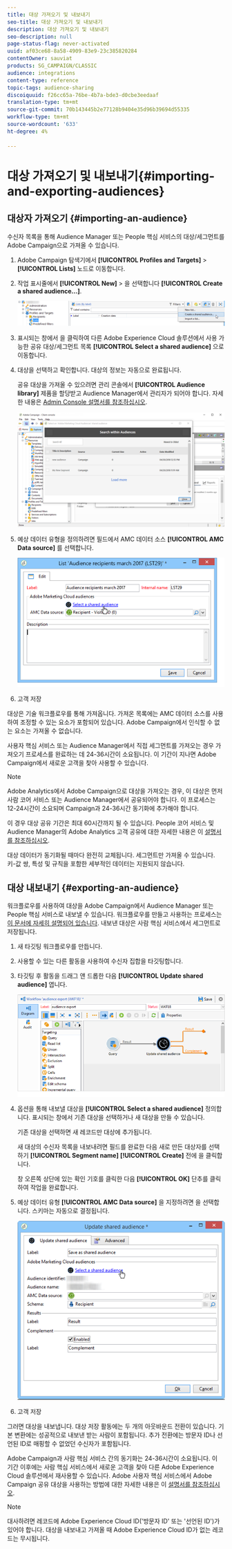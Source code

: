```yaml
---
title: 대상 가져오기 및 내보내기
seo-title: 대상 가져오기 및 내보내기
description: 대상 가져오기 및 내보내기
seo-description: null
page-status-flag: never-activated
uuid: af03ce68-8a58-4909-83e9-23c385820284
contentOwner: sauviat
products: SG_CAMPAIGN/CLASSIC
audience: integrations
content-type: reference
topic-tags: audience-sharing
discoiquuid: f26cc65a-76be-4b7a-bde3-d0cbe3eedaaf
translation-type: tm+mt
source-git-commit: 70b143445b2e77128b9404e35d96b39694d55335
workflow-type: tm+mt
source-wordcount: '633'
ht-degree: 4%

---
```



# 대상 가져오기 및 내보내기{#importing-and-exporting-audiences}

## 대상자 가져오기 {#importing-an-audience}

수신자 목록을 통해 Audience Manager 또는 People 핵심 서비스의 대상/세그먼트를 Adobe Campaign으로 가져올 수 있습니다.

1. Adobe Campaign 탐색기에서 **[!UICONTROL Profiles and Targets]** > **[!UICONTROL Lists]** 노드로 이동합니다.
1. 작업 표시줄에서 **[!UICONTROL New]** > 을 선택합니다 **[!UICONTROL Create a shared audience...]**.

   ![](assets/aam_import_audience.png)

1. 표시되는 창에서 을 클릭하여 다른 Adobe Experience Cloud 솔루션에서 사용 가능한 공유 대상/세그먼트 목록 **[!UICONTROL Select a shared audience]** 으로 이동합니다.
1. 대상을 선택하고 확인합니다. 대상의 정보는 자동으로 완료됩니다.

   공유 대상을 가져올 수 있으려면 관리 콘솔에서 **[!UICONTROL Audience library]** 제품을 할당받고 Audience Manager에서 관리자가 되어야 합니다. 자세한 내용은 [Admin Console 설명서를 참조하십시오](https://helpx.adobe.com/kr/enterprise/managing/user-guide.html).

   ![](assets/aam_import_audience_3.png)

1. 예상 데이터 유형을 정의하려면 필드에서 AMC 데이터 소스 **[!UICONTROL AMC Data source]** 를 선택합니다.

   ![](assets/aam_import_audience_2.png)

1. 고객 저장

대상은 기술 워크플로우를 통해 가져옵니다. 가져온 목록에는 AMC 데이터 소스를 사용하여 조정할 수 있는 요소가 포함되어 있습니다. Adobe Campaign에서 인식할 수 없는 요소는 가져올 수 없습니다.

사용자 핵심 서비스 또는 Audience Manager에서 직접 세그먼트를 가져오는 경우 가져오기 프로세스를 완료하는 데 24-36시간이 소요됩니다. 이 기간이 지나면 Adobe Campaign에서 새로운 고객을 찾아 사용할 수 있습니다.

>[!NOTE]
>
>Adobe Analytics에서 Adobe Campaign으로 대상을 가져오는 경우, 이 대상은 먼저 사람 코어 서비스 또는 Audience Manager에서 공유되어야 합니다. 이 프로세스는 12-24시간이 소요되며 Campaign과 24-36시간 동기화에 추가해야 합니다.
>
>이 경우 대상 공유 기간은 최대 60시간까지 될 수 있습니다. People 코어 서비스 및 Audience Manager의 Adobe Analytics 고객 공유에 대한 자세한 내용은 이 [설명서를 참조하십시오](https://docs.adobe.com/content/help/en/analytics/components/segmentation/segmentation-workflow/seg-publish.html).

대상 데이터가 동기화될 때마다 완전히 교체됩니다. 세그먼트만 가져올 수 있습니다. 키-값 쌍, 특성 및 규칙을 포함한 세부적인 데이터는 지원되지 않습니다.

## 대상 내보내기 {#exporting-an-audience}

워크플로우를 사용하여 대상을 Adobe Campaign에서 Audience Manager 또는 People 핵심 서비스로 내보낼 수 있습니다. 워크플로우를 만들고 사용하는 프로세스는 [이 문서에 자세히 설명되어 있습니다](../../workflow/using/building-a-workflow.md). 내보낸 대상은 사람 핵심 서비스에서 세그먼트로 저장됩니다.

1. 새 타깃팅 워크플로우를 만듭니다.
1. 사용할 수 있는 다른 활동을 사용하여 수신자 집합을 타깃팅합니다.
1. 타깃팅 후 활동을 드래그 앤 드롭한 다음 **[!UICONTROL Update shared audience]** 엽니다.

   ![](assets/aam_export_example.png)

1. 옵션을 통해 내보낼 대상을 **[!UICONTROL Select a shared audience]** 정의합니다. 표시되는 창에서 기존 대상을 선택하거나 새 대상을 만들 수 있습니다.

   기존 대상을 선택하면 새 레코드만 대상에 추가됩니다.

   새 대상의 수신자 목록을 내보내려면 필드를 완료한 다음 새로 만든 대상자를 선택하기 **[!UICONTROL Segment name]** **[!UICONTROL Create]** 전에 을 클릭합니다.

   창 오른쪽 상단에 있는 확인 기호를 클릭한 다음 **[!UICONTROL OK]** 단추를 클릭하여 작업을 완료합니다.

1. 예상 데이터 유형 **[!UICONTROL AMC Data source]** 을 지정하려면 을 선택합니다. 스키마는 자동으로 결정됩니다.

   ![](assets/aam_export_audience_activity.png)

1. 고객 저장

그러면 대상을 내보냅니다. 대상 저장 활동에는 두 개의 아웃바운드 전환이 있습니다. 기본 변환에는 성공적으로 내보낸 받는 사람이 포함됩니다. 추가 전환에는 방문자 ID나 선언된 ID로 매핑할 수 없었던 수신자가 포함됩니다.

Adobe Campaign과 사람 핵심 서비스 간의 동기화는 24-36시간이 소요됩니다. 이 기간 이후에는 사람 핵심 서비스에서 새로운 고객을 찾아 다른 Adobe Experience Cloud 솔루션에서 재사용할 수 있습니다. Adobe 사용자 핵심 서비스에서 Adobe Campaign 공유 대상을 사용하는 방법에 대한 자세한 내용은 이 [설명서를 참조하십시오](https://docs.adobe.com/content/help/en/core-services/interface/audiences/t-audience-create.html).

>[!NOTE]
>
>대사하려면 레코드에 Adobe Experience Cloud ID(&#39;방문자 ID&#39; 또는 &#39;선언된 ID&#39;)가 있어야 합니다. 대상을 내보내고 가져올 때 Adobe Experience Cloud ID가 없는 레코드는 무시됩니다.

